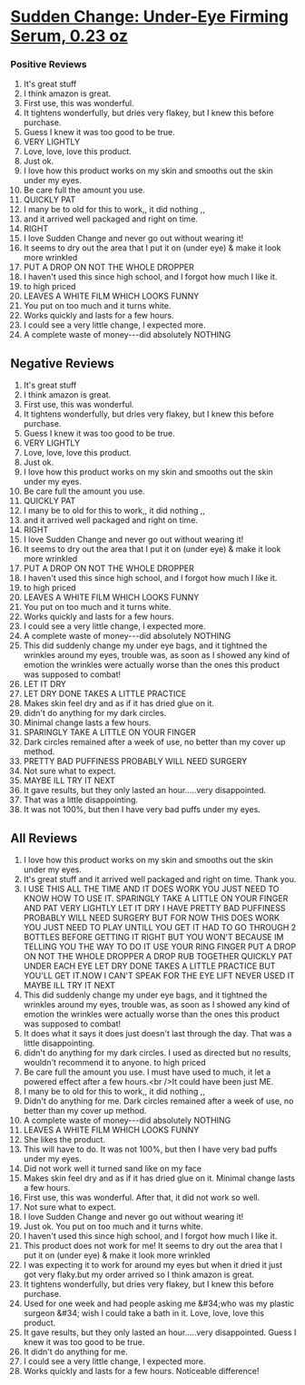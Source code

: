 # [Sudden Change: Under-Eye Firming Serum, 0.23 oz](https://products.checkmycream.com/products/Sudden-Change:-Under-Eye-Firming-Serum-0.23-oz.html)

### Positive Reviews

<ol>
      <li>It&#x27;s great stuff</li>
      <li>I think amazon is great.</li>
      <li>First use, this was wonderful.  </li>
      <li>It tightens wonderfully, but dries very flakey, but I knew this before purchase.</li>
      <li>Guess I knew it was too good to be true.</li>
      <li>VERY LIGHTLY</li>
      <li>Love, love, love this product.</li>
      <li>Just ok.</li>
      <li>I love how this product works on my skin and smooths out the skin under my eyes.</li>
      <li>Be care full the amount you use.</li>
      <li>QUICKLY PAT</li>
      <li>I many be to old for this to work,, it did nothing ,,</li>
      <li>and it arrived well packaged and right on time.  </li>
      <li>RIGHT</li>
      <li>I love Sudden Change and never go out without wearing it!</li>
      <li>It seems to dry out the area that I put it on (under eye) &amp; make it look more wrinkled</li>
      <li>PUT A DROP ON NOT THE WHOLE DROPPER</li>
      <li>I haven&#x27;t used this since high school, and I forgot how much I like it.</li>
      <li>to high priced</li>
      <li>LEAVES A WHITE FILM WHICH LOOKS FUNNY</li>
      <li>You put on too much and it turns white.</li>
      <li>Works quickly and lasts for a few hours.  </li>
      <li>I could see a very little change, I expected more.</li>
      <li>A complete waste of money---did absolutely NOTHING</li>
</ol>


<h2>Negative Reviews</h2>
<ol>
<li> It&#x27;s great stuff</li>
<li> I think amazon is great.</li>
<li> First use, this was wonderful.  </li>
<li> It tightens wonderfully, but dries very flakey, but I knew this before purchase.</li>
<li> Guess I knew it was too good to be true.</li>
<li> VERY LIGHTLY</li>
<li> Love, love, love this product.</li>
<li> Just ok.</li>
<li> I love how this product works on my skin and smooths out the skin under my eyes.</li>
<li> Be care full the amount you use.</li>
<li> QUICKLY PAT</li>
<li> I many be to old for this to work,, it did nothing ,,</li>
<li> and it arrived well packaged and right on time.  </li>
<li> RIGHT</li>
<li> I love Sudden Change and never go out without wearing it!</li>
<li> It seems to dry out the area that I put it on (under eye) &amp; make it look more wrinkled</li>
<li> PUT A DROP ON NOT THE WHOLE DROPPER</li>
<li> I haven&#x27;t used this since high school, and I forgot how much I like it.</li>
<li> to high priced</li>
<li> LEAVES A WHITE FILM WHICH LOOKS FUNNY</li>
<li> You put on too much and it turns white.</li>
<li> Works quickly and lasts for a few hours.  </li>
<li> I could see a very little change, I expected more.</li>
<li> A complete waste of money---did absolutely NOTHING</li>
<li> This did suddenly change my under eye bags, and it tightned the wrinkles around my eyes, trouble was, as soon as I showed any kind of emotion the wrinkles were actually worse than the ones this product was supposed to combat!</li>
<li> LET IT DRY</li>
<li> LET DRY DONE TAKES A LITTLE PRACTICE</li>
<li> Makes skin feel dry and as if it has dried glue on it.</li>
<li> didn&#x27;t do anything for my dark circles.  </li>
<li> Minimal change lasts a few hours.</li>
<li> SPARINGLY TAKE A LITTLE ON YOUR FINGER</li>
<li> Dark circles remained after a week of use, no better than my cover up method.</li>
<li> PRETTY BAD PUFFINESS PROBABLY WILL NEED SURGERY</li>
<li> Not sure what to expect.</li>
<li> MAYBE ILL TRY IT NEXT</li>
<li> It gave results, but they only lasted an hour.....very disappointed.  </li>
<li> That was a little disappointing.</li>
<li> It was not 100%, but then I have very bad puffs under my eyes.</li>
</ol>

<h2>All Reviews</h2>

<ol>
    <li> I love how this product works on my skin and smooths out the skin under my eyes.</li>
    <li> It&#x27;s great stuff and it arrived well packaged and right on time.  Thank you.</li>
    <li> I USE THIS ALL THE TIME AND IT DOES WORK YOU JUST NEED TO KNOW HOW TO USE IT. SPARINGLY TAKE A LITTLE ON YOUR FINGER AND PAT VERY LIGHTLY LET IT DRY I HAVE PRETTY BAD PUFFINESS PROBABLY WILL NEED SURGERY BUT FOR NOW THIS DOES WORK YOU JUST NEED TO PLAY UNTILL YOU GET IT HAD TO GO THROUGH 2 BOTTLES BEFORE GETTING IT RIGHT BUT YOU WON&#x27;T BECAUSE IM TELLING YOU THE WAY TO DO IT USE YOUR RING FINGER PUT A DROP ON NOT THE WHOLE DROPPER A DROP RUB TOGETHER QUICKLY PAT UNDER EACH EYE LET DRY DONE TAKES A LITTLE PRACTICE BUT YOU&#x27;LL GET IT.NOW I CAN&#x27;T SPEAK FOR THE EYE LIFT NEVER USED IT MAYBE ILL TRY IT NEXT</li>
    <li> This did suddenly change my under eye bags, and it tightned the wrinkles around my eyes, trouble was, as soon as I showed any kind of emotion the wrinkles were actually worse than the ones this product was supposed to combat!</li>
    <li> It does what it says it does just doesn&#x27;t last through the day. That was a little disappointing.</li>
    <li> didn&#x27;t do anything for my dark circles.  I used as directed but no results,  wouldn&#x27;t recommend it to anyone.  to high priced</li>
    <li> Be care full the amount you use. I must have used to much, it let a powered effect after a few hours.&lt;br /&gt;It could have been just ME.</li>
    <li> I many be to old for this to work,, it did nothing ,,</li>
    <li> Didn&#x27;t do anything for me. Dark circles remained after a week of use, no better than my cover up method.</li>
    <li> A complete waste of money---did absolutely NOTHING</li>
    <li> LEAVES A WHITE FILM WHICH LOOKS FUNNY</li>
    <li> She likes the product.</li>
    <li> This will have to do.  It was not 100%, but then I have very bad puffs under my eyes.</li>
    <li> Did not work well it turned sand like on my face</li>
    <li> Makes skin feel dry and as if it has dried glue on it. Minimal change lasts a few hours.</li>
    <li> First use, this was wonderful.  After that, it did not work so well.</li>
    <li> Not sure what to expect.</li>
    <li> I love Sudden Change and never go out without wearing it!</li>
    <li> Just ok. You put on too much and it turns white.</li>
    <li> I haven&#x27;t used this since high school, and I forgot how much I like it.</li>
    <li> This product does not work for me!  It seems to dry out the area that I put it on (under eye) &amp; make it look more wrinkled</li>
    <li> I was expecting it to work for around my eyes but when it dried it just got very flaky.but my order arrived so I think amazon is great.</li>
    <li> It tightens wonderfully, but dries very flakey, but I knew this before purchase.</li>
    <li> Used for one week and  had people asking me &amp;#34;who was my plastic surgeon &amp;#34; wish I could take a bath in it.  Love, love, love this product.</li>
    <li> It gave results, but they only lasted an hour.....very disappointed.  Guess I knew it was too good to be true.</li>
    <li> It didn&#x27;t do anything for me.</li>
    <li> I could see a very little change, I expected more.</li>
    <li> Works quickly and lasts for a few hours.  Noticeable difference!</li>
</ol>




